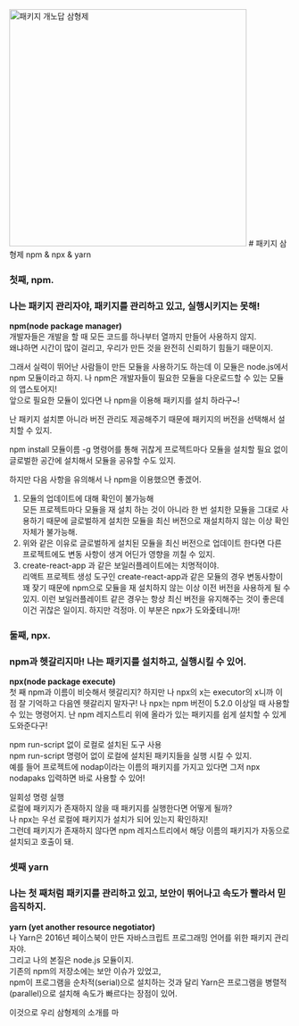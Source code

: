 <img width="425" alt="패키지 개노답 삼형제" src="https://user-images.githubusercontent.com/99730280/171609425-0eed96e9-fb6e-44da-b97d-06a1c2e304fe.png">
# 패키지 삼형제 npm & npx & yarn

### 첫째, npm.
### 나는 패키지 관리자야, 패키지를 관리하고 있고, 실행시키지는 못해!

**npm(node package manager)**  
개발자들은 개발을 할 때 모든 코드를 하나부터 열까지 만들어 사용하지 않지.  
왜냐하면 시간이 많이 걸리고, 우리가 만든 것을 완전히 신뢰하기 힘들기 때문이지.

그래서 실력이 뛰어난 사람들이 만든 모듈을 사용하기도 하는데 이 모듈은 node.js에서 npm 모듈이라고 하지.
나 npm은 개발자들이 필요한 모듈을 다운로드할 수 있는 모듈의 앱스토어지!  
앞으로 필요한 모듈이 있다면 나 npm을 이용해 패키지를 설치 하라구~!

난 패키지 설치뿐 아니라 버전 관리도 제공해주기 때문에 패키지의 버전을 선택해서 설치할 수 있지.

npm install 모듈이름 -g 명령어를 통해 귀찮게 프로젝트마다 모듈을 설치할 필요 없이 글로벌한 공간에 설치해서 모듈을 공유할 수도 있지.

하지만 다음 사항을 유의해서 나 npm을 이용했으면 좋겠어.

1. 모듈의 업데이트에 대해 확인이 불가능해  
   모든 프로젝트마다 모듈을 재 설치 하는 것이 아니라 한 번 설치한 모듈을 그대로 사용하기 때문에 글로벌하게 설치한 모듈을 최신 버전으로 재설치하지 않는 이상 확인 자체가 불가능해.
2. 위와 같은 이유로 글로벌하게 설치된 모듈을 최신 버전으로 업데이트 한다면 다른 프로젝트에도 변동 사항이 생겨 어딘가 영향을 끼칠 수 있지.
3. create-react-app 과 같은 보일러플레이트에는 치명적이야.  
   리액트 프로젝트 생성 도구인 create-react-app과 같은 모듈의 경우 변동사항이 꽤 잦기 때문에 npm으로 모듈을 재 설치하지 않는 이상 이전 버전을 사용하게 될 수 있지. 이런 보일러플레이트 같은 경우는 항상 최신 버전을 유지해주는 것이 좋은데 이건 귀찮은 일이지. 하지만 걱정마. 이 부분은 npx가 도와줉테니까!
   
### 둘째, npx.
### npm과 헷갈리지마! 나는 패키지를 설치하고, 실행시킬 수 있어.

**npx(node package execute)**  
첫 째 npm과 이름이 비슷해서 헷갈리지?
하지만 나 npx의 x는 executor의 x니까 이 점 잘 기억하고 다음엔 헷갈리지 말자구!
나 npx는 npm 버전이 5.2.0 이상일 때 사용할 수 있는 명령어지.
난 npm 레지스트리 위에 올라가 있는 패키지를 쉽게 설치할 수 있게 도와준다구!

npm run-script 없이 로컬로 설치된 도구 사용    
npm run-script 명령어 없이 로컬에 설치된 패키지들을 실행 시킬 수 있지.    
예를 들어 프로젝트에 nodap이라는 이름의 패키지를 가지고 있다면 그저 npx nodapaks 입력하면 바로 사용할 수 있어!    

일회성 명령 실행  
로컬에 패키지가 존재하지 않을 때 패키지를 실행한다면 어떻게 될까?  
나 npx는 우선 로컬에 패키지가 설치가 되어 있는지 확인하지!    
그런데 패키지가 존재하지 않다면 npm 레지스트리에서 해당 이름의 패키지가 자동으로 설치되고 호출이 돼.    


### 셋째 yarn
### 나는 첫 째처럼 패키지를 관리하고 있고, 보안이 뛰어나고 속도가 빨라서 믿음직하지.

**yarn (yet another resource negotiator)**  
나 Yarn은 2016년 페이스북이 만든 자바스크립트 프로그래밍 언어를 위한 패키지 관리자야.  
그리고 나의 본질은 node.js 모듈이지.  
기존의 npm의 저장소에는 보안 이슈가 있었고,  
npm이 프로그램을 순차적(serial)으로 설치하는 것과 달리 Yarn은 프로그램을 병렬적(parallel)으로 설치해 속도가 빠르다는 장점이 있어.  

이것으로 우리 삼형제의 소개를 마
